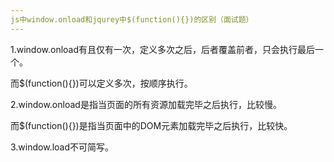 ```yaml
---
js中window.onload和jqurey中$(function(){})的区别（面试题）
---
```


1.window.onload有且仅有一次，定义多次之后，后者覆盖前者，只会执行最后一个。
  
   而$(function(){})可以定义多次，按顺序执行。

2.window.onload是指当页面的所有资源加载完毕之后执行，比较慢。

   而$(function(){})是指当页面中的DOM元素加载完毕之后执行，比较快。

3.window.load不可简写。